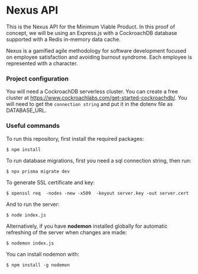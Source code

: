 # Nexus API

This is the Nexus API for the Minimum Viable Product. In this proof of concept, we will be using an Express.js with a CockroachDB database supported with a Redis in-memory data cache.

Nexus is a gamified agile methodology for software development focused on employee satisfaction and avoiding burnout syndrome. Each employee is represented with a character.

### Project configuration

You will need a CockroachDB serverless cluster. You can create a free cluster at https://www.cockroachlabs.com/get-started-cockroachdb/. You will need to get the `connection string` and put it in the dotenv file as DATABASE_URL.

### Useful commands

To run this repository, first install the required packages:

```
$ npm install
```

To run database migrations, first you need a sql connection string, then run:

```
$ npx prisma migrate dev
```

To generate SSL certificate and key:

```
$ openssl req  -nodes -new -x509  -keyout server.key -out server.cert
```

And to run the server:

```
$ node index.js
```

Alternatively, if you have **nodemon** installed globally for automatic refreshing of the server when changes are made:

```
$ nodemon index.js
```

You can install nodemon with:

```
$ npm install -g nodemon
```

